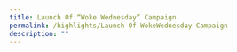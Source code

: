 ```yaml
---
title: Launch Of “Woke Wednesday” Campaign
permalink: /highlights/Launch-Of-WokeWednesday-Campaign
description: ""
---
```

